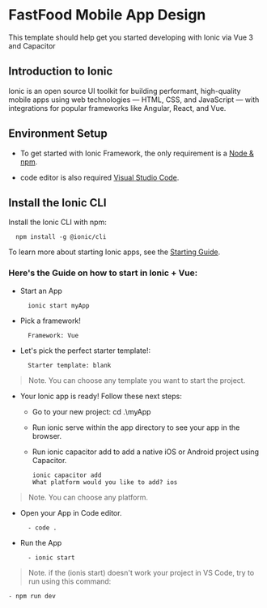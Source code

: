# FastFood Mobile App Design

This template should help get you started developing with Ionic via Vue 3 and Capacitor



## Introduction to Ionic

Ionic is an open source UI toolkit for building performant, high-quality mobile apps using web technologies — HTML, CSS, and JavaScript — with integrations for popular frameworks like Angular, React, and Vue.




## Environment Setup

* To get started with Ionic Framework, the only requirement is a [Node & npm](https://docs.npmjs.com/downloading-and-installing-node-js-and-npm).

* code editor is also required [Visual Studio Code](https://code.visualstudio.com/download).



## Install the Ionic CLI

Install the Ionic CLI with npm:
 
    
      npm install -g @ionic/cli


To learn more about starting Ionic apps, see the [Starting Guide](https://ionicframework.com/docs/developing/starting).



### Here's the Guide on how to start in Ionic + Vue:

* Start an App

        ionic start myApp

* Pick a framework!

        Framework: Vue

* Let's pick the perfect starter template!:

        Starter template: blank

>Note. You can choose any template you want to start the project.

* Your Ionic app is ready! Follow these next steps:

  - Go to your new project: cd .\myApp
  - Run ionic serve within the app directory to see your app in the browser.
  - Run ionic capacitor add to add a native iOS or Android project using Capacitor.
    
        ionic capacitor add
        What platform would you like to add? ios

>Note. You can choose any platform.

* Open your App in Code editor.

        - code .

* Run the App

        - ionic start

>Note. if the (ionis start) doesn't work your project in VS Code, try to run using this command: 

    - npm run dev










